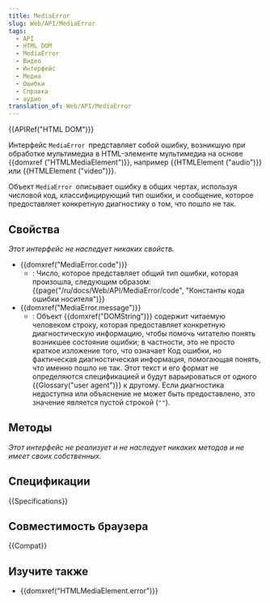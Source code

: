 ```yaml
---
title: MediaError
slug: Web/API/MediaError
tags:
  - API
  - HTML DOM
  - MediaError
  - Видео
  - Интерфейс
  - Медиа
  - Ошибки
  - Справка
  - аудио
translation_of: Web/API/MediaError
---
```

{{APIRef("HTML DOM")}}

Интерфейс `MediaError `представляет собой ошибку, возникшую при обработке мультимедиа в HTML-элементе мультимедиа на основе {{domxref ("HTMLMediaElement")}}, например {{HTMLElement ("audio")}} или {{HTMLElement ("video")}}.

Объект `MediaError `описывает ошибку в общих чертах, используя числовой код, классифицирующий тип ошибки, и сообщение, которое предоставляет конкретную диагностику о том, что пошло не так.

## Свойства

_Этот интерфейс не наследует никаких свойств._

- {{domxref("MediaError.code")}}
  - : Число, которое представляет общий тип ошибки, которая произошла, следующим образом: {{page("/ru/docs/Web/API/MediaError/code", "Константы кода ошибки носителя")}}
- {{domxref("MediaError.message")}}
  - : Объект {{domxref("DOMString")}} содержит читаемую человеком строку, которая предоставляет конкретную диагностическую информацию, чтобы помочь читателю понять возникшее состояние ошибки; в частности, это не просто краткое изложение того, что означает Код ошибки, но фактическая диагностическая информация, помогающая понять, что именно пошло не так. Этот текст и его формат не определяются спецификацией и будут варьироваться от одного {{Glossary("user agent")}} к другому. Если диагностика недоступна или объяснение не может быть предоставлено, это значение является пустой строкой (`""`).

## Методы

_Этот интерфейс не реализует и не наследует никаких методов и не имеет своих собственных._

## Спецификации

{{Specifications}}

## Совместимость браузера

{{Compat}}

## Изучите также

- {{domxref("HTMLMediaElement.error")}}
